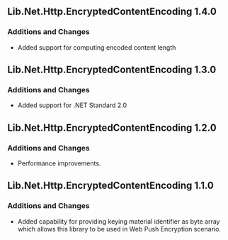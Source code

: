 ## Lib.Net.Http.EncryptedContentEncoding 1.4.0
### Additions and Changes
- Added support for computing encoded content length

## Lib.Net.Http.EncryptedContentEncoding 1.3.0
### Additions and Changes
- Added support for .NET Standard 2.0

## Lib.Net.Http.EncryptedContentEncoding 1.2.0
### Additions and Changes
- Performance improvements.

## Lib.Net.Http.EncryptedContentEncoding 1.1.0
### Additions and Changes
- Added capability for providing keying material identifier as byte array which allows this library to be used in Web Push Encryption scenario.